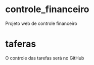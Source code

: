 # controle_financeiro
Projeto web de controle financeiro

# taferas
O controle das tarefas será no GitHub